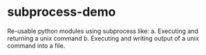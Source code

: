 # subprocess-demo

Re-usable python modules using subprocess like:
a. Executing and returning a unix command
b. Executing and writing output of a unix command into a file.


